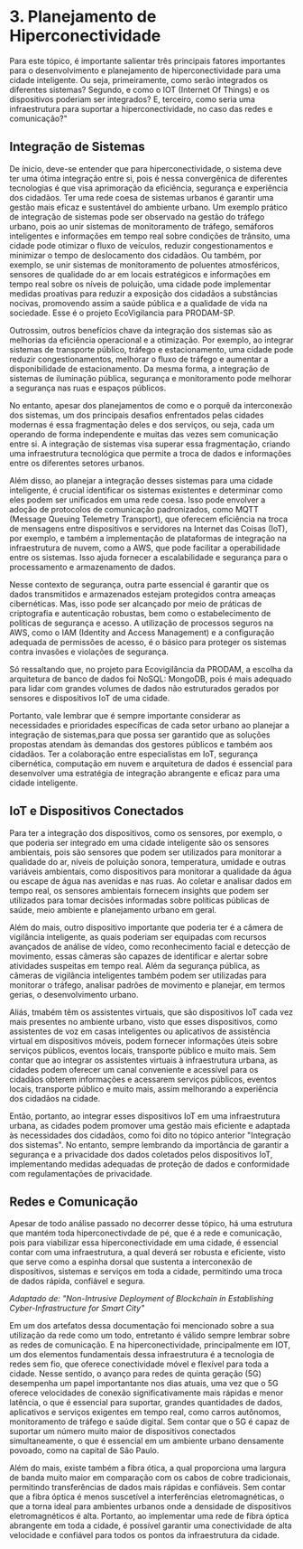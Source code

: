 # 3. Planejamento de Hiperconectividade

Para este tópico, é importante salientar três principais fatores importantes para o desenvolvimento e planejamento de hiperconectividade para uma cidade inteligente. Ou seja, primeiramente, como serão integrados os diferentes sistemas? Segundo, e como o IOT (Internet Of Things) e os dispositivos poderiam ser integrados? E, terceiro, como seria uma infraestrutura para suportar a hiperconectividade, no caso das redes e comunicação?"

## Integração de Sistemas

De ínicio, deve-se entender que para hiperconectividade, o sistema deve ter uma ótima integração entre si, pois é nessa convergênica de diferentes tecnologias é que visa aprimoração da eficiência, segurança e experiência dos cidadãos. Ter uma rede coesa de sistemas urbanos é  garantir uma gestão mais eficaz e sustentável do ambiente urbano. Um exemplo prático de integração de sistemas pode ser observado na gestão do tráfego urbano, pois ao unir sistemas de monitoramento de tráfego, semáforos inteligentes e informações em tempo real sobre condições de trânsito, uma cidade pode otimizar o fluxo de veículos, reduzir congestionamentos e minimizar o tempo de deslocamento dos cidadãos. Ou também, por exemplo, se unir sistemas de monitoramento de poluentes atmosféricos, sensores de qualidade do ar em locais estratégicos e informações em tempo real sobre os níveis de poluição, uma cidade pode implementar medidas proativas para reduzir a exposição dos cidadãos a substâncias nocivas, promovendo assim a saúde pública e a qualidade de vida na sociedade. Esse é o projeto EcoVigilancia para PRODAM-SP.

Outrossim, outros benefícios chave da integração dos sistemas são as melhorias da eficiência operacional e a otimização. Por exemplo, ao integrar sistemas de transporte público, tráfego e estacionamento, uma cidade pode reduzir congestionamentos, melhorar o fluxo de tráfego e aumentar a disponibilidade de estacionamento. Da mesma forma, a integração de sistemas de iluminação pública, segurança e monitoramento pode melhorar a segurança nas ruas e espaços públicos.

No entanto, apesar dos planejamentos de como e o porquê da interconexão dos sistemas, um dos principais desafios enfrentados pelas cidades modernas é essa fragmentação deles e dos serviços, ou seja, cada um operando de forma independente e muitas das vezes sem comunicação entre si. A integração de sistemas visa superar essa fragmentação, criando uma infraestrutura tecnológica que permite a troca de dados e informações entre os diferentes setores urbanos.

Além disso, ao planejar a integração desses sistemas para uma cidade inteligente, é crucial identificar os sistemas existentes e determinar como eles podem ser unificados em uma rede coesa. Isso pode envolver a adoção de protocolos de comunicação padronizados, como MQTT (Message Queuing Telemetry Transport), que oferecem eficiência na troca de mensagens entre dispositivos e servidores na Internet das Coisas (IoT), por exemplo, e também a implementação de plataformas de integração  na infraestrutura de nuvem, como a AWS, que  pode facilitar a operabilidade entre os sistemas. Isso ajuda fornecer a escalabilidade e segurança para o processamento e armazenamento de dados.

Nesse contexto de segurança, outra parte essencial é garantir que os dados transmitidos e armazenados estejam protegidos contra ameaças cibernéticas. Mas, isso pode ser alcançado por meio de práticas de criptografia e autenticação robustas, bem como o estabelecimento de políticas de segurança e acesso. A utilização de processos seguros na AWS, como o IAM (Identity and Access Management) e a configuração adequada de permissões de acesso, é o básico para proteger os sistemas contra invasões e violações de segurança.

Só ressaltando que, no projeto para Ecovigilância da PRODAM, a escolha da arquitetura de banco de dados foi NoSQL: MongoDB, pois é mais adequado para lidar com grandes volumes de dados não estruturados gerados por sensores e dispositivos IoT de uma cidade.

Portanto, vale lembrar que é sempre importante considerar as necessidades e prioridades específicas de cada setor urbano ao planejar a integração de sistemas,para que possa ser garantido que as soluções propostas atendam às demandas dos gestores públicos e também aos cidadãos. Ter a colaboração entre especialistas em IoT, segurança cibernética, computação em nuvem e arquitetura de dados é essencial para desenvolver uma estratégia de integração abrangente e eficaz para uma cidade inteligente.

## IoT e Dispositivos Conectados

Para ter a integração dos dispositivos, como os sensores,  por exemplo, o que poderia ser integrado em uma cidade inteligente são os sensores ambientais, pois são sensores que podem ser utilizados para monitorar a qualidade do ar, níveis de poluição sonora, temperatura, umidade e outras variáveis ambientais, como dispositivos para monitorar a qualidade da água ou escape de água nas avenidas e nas ruas. Ao coletar e analisar dados em tempo real, os sensores ambientais fornecem insights que podem ser utilizados para tomar decisões informadas sobre políticas públicas de saúde, meio ambiente e planejamento urbano em geral.

Além do mais, outro dispositivo importante que poderia ter é a câmera de vigilância inteligente, as quais poderiam ser equipadas com recursos avançados de análise de vídeo, como reconhecimento facial e detecção de movimento, essas câmeras são capazes de identificar e alertar sobre atividades suspeitas em tempo real. Além da segurança pública, as câmeras de vigilância inteligentes também podem ser utilizadas para monitorar o tráfego, analisar padrões de movimento e planejar, em termos gerias, o desenvolvimento urbano.

Aliás, tmabém têm os assistentes virtuais, que são dispositivos IoT cada vez mais presentes no ambiente urbano, visto que esses dispositivos, como assistentes de voz em casas inteligentes ou aplicativos de assistência virtual em dispositivos móveis, podem fornecer informações úteis sobre serviços públicos, eventos locais, transporte público e muito mais. Sem contar que ao integrar os assistentes virtuais à infraestrutura urbana, as cidades podem oferecer um canal conveniente e acessível para os cidadãos obterem informações e acessarem serviços públicos, eventos locais, transporte público e muito mais,  assim melhorando a experiência dos cidadãos na cidade.

Então, portanto, ao integrar esses dispositivos IoT em uma infraestrutura urbana, as cidades podem promover uma gestão mais eficiente e adaptada às necessidades dos cidadãos, como foi dito no tópico anterior "Integração dos sistemas". No entanto, sempre lembrando da importância de garantir a segurança e a privacidade dos dados coletados pelos dispositivos IoT, implementando medidas adequadas de proteção de dados e conformidade com regulamentações de privacidade.

## Redes e Comunicação

Apesar de todo análise passado no decorrer desse tópico, há uma estrutura que mantém toda hiperconectivdade de pé, que é a rede e comunicação, pois para viabilizar essa hiperconectividade em uma cidade, é essencial contar com uma infraestrutura, a qual deverá ser robusta e eficiente, visto que serve como a espinha dorsal que sustenta a interconexão de dispositivos, sistemas e serviços em toda a cidade, permitindo uma troca de dados rápida, confiável e segura.

*Adaptado de: "Non-Intrusive Deployment of Blockchain in Establishing Cyber-Infrastructure for Smart City"*

Em um dos artefatos dessa documentação foi mencionado sobre a sua utilização da rede como um todo, entretanto é válido sempre lembrar sobre as redes de comunicação. E na hiperconectividade, principalmente em IOT, um dos elementos fundamentais dessa infraestrutura é a tecnologia de redes sem fio, que oferece conectividade móvel e flexível para toda a cidade. Nesse sentido, o avanço para redes de quinta geração (5G) desempenha um papel importantante nos dias atuais, uma vez que o 5G oferece velocidades de conexão significativamente mais rápidas e menor latência, o que é essencial para suportar, grandes quantidades de dados, aplicativos e serviços exigentes em tempo real, como carros autônomos, monitoramento de tráfego e saúde digital. Sem contar que o 5G é capaz de suportar um número muito maior de dispositivos conectados simultaneamente, o que é essencial em um ambiente urbano densamente povoado, como na capital de São Paulo.

Além do mais, existe também a fibra ótica, a qual proporciona uma largura de banda muito maior em comparação com os cabos de cobre tradicionais, permitindo transferências de dados mais rápidas e confiáveis. Sem contar que a fibra óptica é menos suscetível a interferências eletromagnéticas, o que a torna ideal para ambientes urbanos onde a densidade de dispositivos eletromagnéticos é alta. Portanto, ao implementar uma rede de fibra óptica abrangente em toda a cidade, é possível garantir uma conectividade de alta velocidade e confiável para todos os pontos da infraestrutura da cidade.
